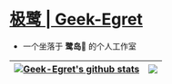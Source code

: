 # [<b>极鹭 | Geek-Egret</b>](http://geek-egret.top)
- 一个坐落于 <b>鹭岛🪽</b> 的个人工作室

| <a href="https://github.com/anuraghazra/github-readme-stats"><img align="center" src="https://github-readme-stats.vercel.app/api?username=Geek-Egret&theme=onedark&text_color=b4b3b8&title_color=0b88bb&locale=cn&show_icons=true" alt="Geek-Egret's github stats" /></a> | <a href="https://github.com/anuraghazra/github-readme-stats"><img align="center" src="https://github-readme-stats.vercel.app/api/top-langs/?username=Geek-Egret&layout=compact&bg_color=282c34&title_color=0b88bb&locale=cn" /></a> |
| ------------- | ------------- |